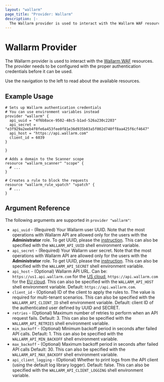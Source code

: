 ```yaml
---
layout: "wallarm"
page_title: "Provider: Wallarm"
description: |-
  The Wallarm provider is used to interact with the Wallarm WAF resources. The provider needs to be configured with the proper authentication credentials before it can be used.
---
```


# Wallarm Provider

The Wallarm provider is used to interact with the [Wallarm WAF](https://docs.wallarm.com/) resources. The provider needs to be configured with the proper authentication credentials before it can be used.

Use the navigation to the left to read about the available resources.

## Example Usage

```hcl
# Sets up Wallarm authentication credentials
# You can use environment variables instead
provider "wallarm" {
  api_uuid = "4f6b8ace-9502-48c5-b1ad-526a230c2203"
  api_secret = "e3f929a2eeb4f0fe6a453fee0f81e36d935b03a5f002d740ff8aa425f6cf4647"
  api_host = "https://api.wallarm.com"
  client_id = 6039
}

}

# Adds a domain to the Scanner scope
resource "wallarm_scanner" "scope" {
  # ...
}

# Creates a rule to block the requests
resource "wallarm_rule_vpatch" "vpatch" {
  # ...
}
```

## Argument Reference

The following arguments are supported in `provider "wallarm"`:

* `api_uuid` - (Required) Your Wallarm user UUID. Note that the most operations with Wallarm API are allowed only for the users with the **Administrator** role. To get UUID, please the [instruction](https://docs.wallarm.com/admin-en/api-en/#your-own-client). This can also be specified with the `WALLARM_API_UUID` shell environment variable.
* `api_secret` - (Required) Your Wallarm user secret. Note that the most operations with Wallarm API are allowed only for the users with the **Administrator** role. To get UUID, please the [instruction](https://docs.wallarm.com/admin-en/api-en/#your-own-client). This can also be specified with the `WALLARM_API_SECRET` shell environment variable.
* `api_host` - (Optional) Wallarm API URL. Can be: `https://us1.api.wallarm.com` for the [US cloud](https://docs.wallarm.com/quickstart-en/how-wallarm-works/qs-intro-en/#us-cloud), `https://api.wallarm.com` for the [EU cloud](https://docs.wallarm.com/quickstart-en/how-wallarm-works/qs-intro-en/#eu-cloud). This can also be specified with the `WALLARM_API_HOST` shell environment variable. Default: `https://api.wallarm.com`.
* `client_id` - (Optional) ID of the client to apply the rules to. The value is required for multi-tenant scenarios. This can also be specified with the `WALLARM_API_CLIENT_ID` shell environment variable. Default: client ID of the authenticated user defined by UUID and SECRET.
* `retries` - (Optional) Maximum number of retries to perform when an API request fails. Default: 3. This can also be specified with the `WALLARM_API_RETRIES` shell environment variable.
* `min_backoff` - (Optional) Minimum backoff period in seconds after failed API calls. Default: 1. This can also be specified with the `WALLARM_API_MIN_BACKOFF` shell environment variable.
* `max_backoff` - (Optional) Maximum backoff period in seconds after failed API calls Default: 30. This can also be specified with the `WALLARM_API_MAX_BACKOFF` shell environment variable.
* `api_client_logging` - (Optional) Whether to print logs from the API client (using the default log library logger). Default: false. This can also be specified with the `WALLARM_API_CLIENT_LOGGING` shell environment variable.
